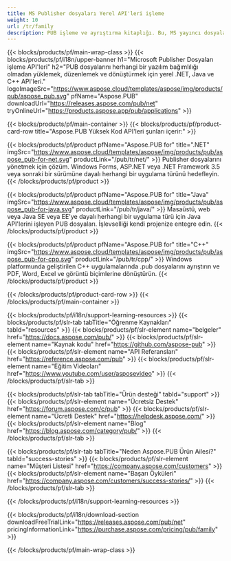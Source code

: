 ```yaml
---
title: MS Publisher dosyaları Yerel API'leri işleme
weight: 10
url: /tr/family
description: PUB işleme ve ayrıştırma kitaplığı. Bu, MS yayıncı dosyalarını herhangi bir platformda yüklemek, düzenlemek, işlemek ve PDF dosyalarına dönüştürmek için API çözümüdür.
---
```


{{< blocks/products/pf/main-wrap-class >}}
{{< blocks/products/pf/i18n/upper-banner h1="Microsoft Publisher Dosyaları işleme API'leri" h2="PUB dosyalarını herhangi bir yazılım bağımlılığı olmadan yüklemek, düzenlemek ve dönüştürmek için yerel .NET, Java ve C++ API'leri." logoImageSrc="https://www.aspose.cloud/templates/aspose/img/products/pub/aspose_pub.svg" pfName="Aspose.PUB" downloadUrl="https://releases.aspose.com/pub/net" tryOnlineUrl="https://products.aspose.app/pub/applications" >}}

{{< blocks/products/pf/main-container >}}
{{< blocks/products/pf/product-card-row title="Aspose.PUB Yüksek Kod API'leri şunları içerir:" >}}

{{< blocks/products/pf/product pfName="Aspose.PUB for" title=".NET" imgSrc="https://www.aspose.cloud/templates/aspose/img/products/pub/aspose_pub-for-net.svg" productLink="/pub/tr/net/" >}}
Publisher dosyalarını yönetmek için çözüm. Windows Forms, ASP.NET veya .NET Framework 3.5 veya sonraki bir sürümüne dayalı herhangi bir uygulama türünü hedefleyin.
{{< /blocks/products/pf/product >}}

{{< blocks/products/pf/product pfName="Aspose.PUB for" title="Java" imgSrc="https://www.aspose.cloud/templates/aspose/img/products/pub/aspose_pub-for-java.svg" productLink="/pub/tr/java/" >}}
Masaüstü, web veya Java SE veya EE'ye dayalı herhangi bir uygulama türü için Java API'lerini işleyen PUB dosyaları. İşlevselliği kendi projenize entegre edin.
{{< /blocks/products/pf/product >}}

{{< blocks/products/pf/product pfName="Aspose.PUB for" title="C++" imgSrc="https://www.aspose.cloud/templates/aspose/img/products/pub/aspose_pub-for-cpp.svg" productLink="/pub/tr/cpp/" >}}
Windows platformunda geliştirilen C++ uygulamalarında .pub dosyalarını ayrıştırın ve PDF, Word, Excel ve görüntü biçimlerine dönüştürün.
{{< /blocks/products/pf/product >}}

{{< /blocks/products/pf/product-card-row >}}
{{< /blocks/products/pf/main-container >}}

{{< blocks/products/pf/i18n/support-learning-resources >}}
{{< blocks/products/pf/slr-tab tabTitle="Öğrenme Kaynakları" tabId="resources" >}}
{{< blocks/products/pf/slr-element name="belgeler" href="https://docs.aspose.com/pub/" >}}
{{< blocks/products/pf/slr-element name="Kaynak kodu" href="https://github.com/aspose-pub" >}}
{{< blocks/products/pf/slr-element name="API Referansları" href="https://reference.aspose.com/pub" >}}
{{< blocks/products/pf/slr-element name="Eğitim Videoları" href="https://www.youtube.com/user/asposevideo" >}}
{{< /blocks/products/pf/slr-tab >}}

{{< blocks/products/pf/slr-tab tabTitle="Ürün desteği" tabId="support" >}}
{{< blocks/products/pf/slr-element name="Ücretsiz Destek" href="https://forum.aspose.com/c/pub" >}}
{{< blocks/products/pf/slr-element name="Ücretli Destek" href="https://helpdesk.aspose.com/" >}}
{{< blocks/products/pf/slr-element name="Blog" href="https://blog.aspose.com/category/pub/" >}}
{{< /blocks/products/pf/slr-tab >}}

{{< blocks/products/pf/slr-tab tabTitle="Neden Aspose.PUB Ürün Ailesi?" tabId="success-stories" >}}
{{< blocks/products/pf/slr-element name="Müşteri Listesi" href="https://company.aspose.com/customers" >}}
{{< blocks/products/pf/slr-element name="Başarı Öyküleri" href="https://company.aspose.com/customers/success-stories/" >}}
{{< /blocks/products/pf/slr-tab >}}

{{< /blocks/products/pf/i18n/support-learning-resources >}}

{{< blocks/products/pf/i18n/download-section downloadFreeTrialLink="https://releases.aspose.com/pub/net" pricingInformationLink="https://purchase.aspose.com/pricing/pub/family" >}}

{{< /blocks/products/pf/main-wrap-class >}}